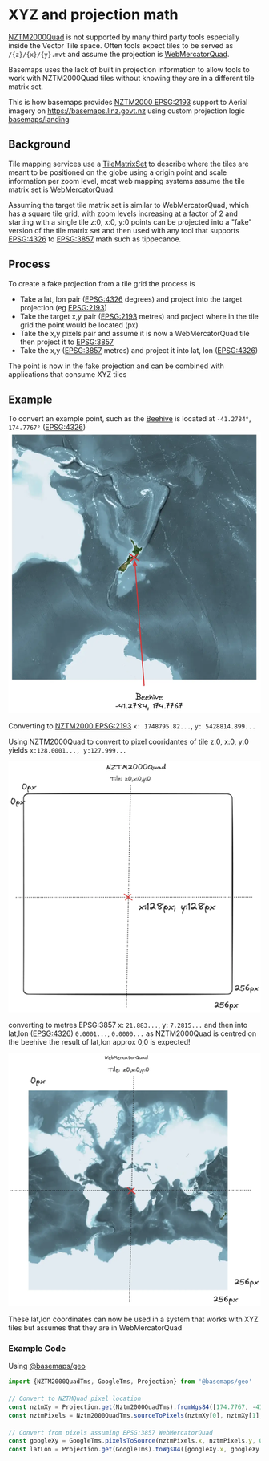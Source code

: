 # XYZ and projection math

[NZTM2000Quad](https://github.com/linz/NZTM2000TileMatrixSet) is not supported by many third party tools especially inside the Vector Tile space. Often tools expect tiles to be served as `/{z}/{x}/{y}.mvt` and assume the projection is [WebMercatorQuad](https://docs.ogc.org/is/17-083r2/17-083r2.html#63).

Basemaps uses the lack of built in projection information to allow tools to work with NZTM2000Quad tiles without knowing they are in a different tile matrix set.

This is how basemaps provides [NZTM2000 EPSG:2193](https://epsg.io/2193) support to Aerial imagery on https://basemaps.linz.govt.nz using custom projection logic [basemaps/landing](https://github.com/linz/basemaps/blob/master/packages/landing/src/tile.matrix.ts#L56)

## Background

Tile mapping services use a [TileMatrixSet](https://docs.ogc.org/is/17-083r2/17-083r2.html) to describe where the tiles are meant to be positioned on the globe using a origin point and scale information per zoom level, most web mapping systems assume the tile matrix set is [WebMercatorQuad](https://docs.ogc.org/is/17-083r2/17-083r2.html#63).

Assuming the target tile matrix set is similar to WebMercatorQuad, which has a square tile grid, with zoom levels increasing at a factor of 2 and starting with a single tile z:0, x:0, y:0 points can be projected into a "fake" version of the tile matrix set and then used with any tool that supports [EPSG:4326](https://epsg.io/4326) to [EPSG:3857](https://epsg.io/3857) math such as tippecanoe.

## Process

To create a fake projection from a tile grid the process is

- Take a lat, lon pair ([EPSG:4326](https://epsg.io/4326) degrees) and project into the target projection (eg [EPSG:2193](https://epsg.io/2193))
- Take the target x,y pair ([EPSG:2193](https://epsg.io/2193) metres) and project where in the tile grid the point would be located (px)
- Take the x,y pixels pair and assume it is now a WebMercatorQuad tile then project it to [EPSG:3857](https://epsg.io/3857)
- Take the x,y ([EPSG:3857](https://epsg.io/3857) metres) and project it into lat, lon ([EPSG:4326](https://epsg.io/4326))

The point is now in the fake projection and can be combined with applications that consume XYZ tiles

## Example

To convert an example point, such as the [Beehive](<https://en.wikipedia.org/wiki/Beehive_(New_Zealand)>) is located at `-41.2784°`, `174.7767°` ([EPSG:4326](https://epsg.io/4326)) ![Beehive NZTM2000Quad](./static/projection_beehive_nztm2000quad.webp)

Converting to [NZTM2000 EPSG:2193](https://epsg.io/2193) `x: 1748795.82...`, `y: 5428814.899...`

Using NZTM2000Quad to convert to pixel cooridantes of tile z:0, x:0, y:0 yields `x:128.0001..., y:127.999...`

![Beehive NZTM2000Quad](./static/projection_nztm2000quad_0_0_0.webp)

converting to metres EPSG:3857 x: `21.883...`, y: `7.2815...` and then into lat,lon ([EPSG:4326](https://epsg.io/4326)) `0.0001...`, `0.0000...` as NZTM2000Quad is centred on the beehive the result of lat,lon approx 0,0 is expected!

![Beehive FakeNZTM2000Quad](./static/projection_beehive_fakenztm2000.webp)

These lat,lon coordinates can now be used in a system that works with XYZ tiles but assumes that they are in WebMercatorQuad

### Example Code

Using [@basemaps/geo](https://github.com/linz/basemaps/tree/master/packages/geo)

````typescript
import {NZTM2000QuadTms, GoogleTms, Projection} from '@basemaps/geo'

// Convert to NZTMQuad pixel location
const nztmXy = Projection.get(Nztm2000QuadTms).fromWgs84([174.7767, -41.2784])
const nztmPixels = Nztm2000QuadTms.sourceToPixels(nztmXy[0], nztmXy[1],0)

// Convert from pixels assuming EPSG:3857 WebMercatorQuad
const googleXy = GoogleTms.pixelsToSource(nztmPixels.x, nztmPixels.y, 0)
const latLon = Projection.get(GoogleTms).toWgs84([googleXy.x, googleXy.y])```
````
